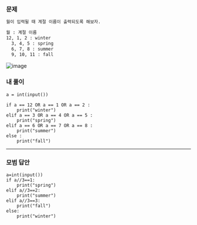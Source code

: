 ### 문제 
```sh
월이 입력될 때 계절 이름이 출력되도록 해보자.

월 : 계절 이름
12, 1, 2 : winter
  3, 4, 5 : spring
  6, 7, 8 : summer
  9, 10, 11 : fall
```
![image](https://user-images.githubusercontent.com/58898466/149076858-e065832e-3300-485d-a0c4-5e9b05bffd23.png)

### 내 풀이
~~~
a = int(input())

if a == 12 OR a == 1 OR a == 2 :
    print("winter")
elif a == 3 OR a == 4 OR a == 5 :
    print("spring")
elif a == 6 OR a == 7 OR a == 8 :
    print("summer")
else :
    print("fall")
~~~

***
### 모범 답안
~~~
a=int(input())
if a//3==1:
    print("spring")
elif a//3==2:
    print("summer")
elif a//3==3:
    print("fall")
else:
    print("winter")
~~~

